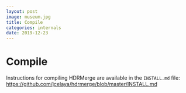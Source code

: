 ```yaml
---
layout: post
image: museum.jpg
title: Compile
categories: internals
date: 2019-12-23
---
```


# Compile

Instructions for compiling HDRMerge are available in the `INSTALL.md` file:
https://github.com/jcelaya/hdrmerge/blob/master/INSTALL.md
